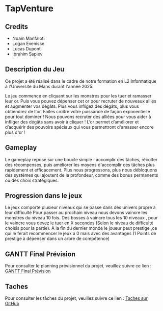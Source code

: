 # TapVenture

## Credits

- Noam Manfaloti
- Logan Evenisse
- Lucas Dupont
- Ibrahim Sapiev

## Description du Jeu
Ce projet a été réalisé dans le cadre de notre formation en L2 Informatique à l'Université du Mans durant l'année 2025.

Le jeu commence en cliquant sur les monstres pour les tuer et ramasser leur or. Puis vous pouvez dépenser cet or pour recruter de nouveaux alliés et augmenter vos dégâts. Plus vous infligez des dégâts, plus vous obtiendrez de l'or. Faites croître votre puissance de façon exponentielle pour tout dominer !
Nous pouvons recruter des alliées pour vous aider à infliger des dégâts sans avoir à cliquer ! 
L’or permet d’améliorer et d’acquérir des pouvoirs spéciaux qui vous permettront d'amasser encore plus d'or !


## Gameplay

Le gameplay repose sur une boucle simple : accomplir des tâches, récolter des récompenses, puis améliorer les moyens d'accomplir ces tâches plus rapidement et efficacement. Plus nous progressons, plus nous débloquons des systèmes qui ajoutent de la profondeur, comme des bonus permanents ou des choix stratégiques.

## Progression dans le jeux 

Le jeux comporte plusieur niveaux qui se passe dans des univers propre à leur difficulté
Pour passer au prochain niveau nous devons vaincre les monstres du niveau 10 fois.
Des bosses à vaincre tous les 10 niveaux , pour le vaincre vous devez le tuer en X secondes (Selon le niveau de difficulté choisis pour la partie).
A la fin du dernier monde le joueur peut prestige ,ce qui le ferait recommencer le jeux a 0 mais avec des avantages (1 Points de prestige à dépenser dans un arbre de compétence)

## GANTT Final Prévision

Pour consulter le planning prévisionnel du projet, veuillez suivre ce lien : [GANTT Final Prévision](https://docs.google.com/spreadsheets/d/1jvVkITa50-fjbtQPN5y54wZTgIkTPtt-_RPIWB4DkVM/edit?usp=sharing)

## Taches

Pour consulter les tâches du projet, veuillez suivre ce lien : [Taches sur GitHub](https://github.com/users/nmanfaloti/projects/2)
